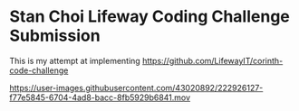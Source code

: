 # Stan Choi Lifeway Coding Challenge Submission

This is my attempt at implementing https://github.com/LifewayIT/corinth-code-challenge


https://user-images.githubusercontent.com/43020892/222926127-f77e5845-6704-4ad8-bacc-8fb5929b6841.mov

